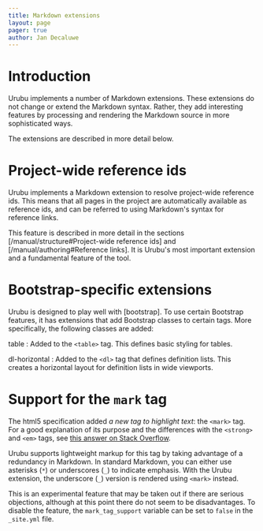 ```yaml
---
title: Markdown extensions
layout: page 
pager: true
author: Jan Decaluwe
---
```


Introduction
============

Urubu implements a number of Markdown extensions. These extensions do not
change or extend the Markdown syntax. Rather, they add interesting features by
processing and rendering the Markdown source in more sophisticated ways. 

The extensions are described in more detail below.

Project-wide reference ids
==========================

Urubu implements a Markdown extension to resolve project-wide reference ids.
This means that all pages in the project are automatically available as
reference ids, and can be referred to using Markdown's syntax for reference
links.

This feature is described in more detail in the sections
[/manual/structure#Project-wide reference ids] and [/manual/authoring#Reference
links]. It is Urubu's most important extension and a fundamental feature of the
tool.

Bootstrap-specific extensions
=============================

Urubu is designed to play well with [bootstrap].  To use certain Bootstrap
features, it has extensions that add Bootstrap classes to certain tags.
More specifically, the following classes are added:

table
:   Added to the `<table>` tag. This defines basic styling for tables.

dl-horizontal
:   Added to the `<dl>` tag that defines definition lists. This creates 
a horizontal layout for definition lists in wide viewports.

Support for the `mark` tag
==========================

The html5 specification added _a new tag to highlight text_: the `<mark>`
tag. For a good explanation of its purpose and the differences with the
`<strong>` and `<em>` tags, see [this answer on Stack Overflow][mark]. 

[mark]: http://stackoverflow.com/a/14741437

Urubu supports lightweight markup for this tag by taking advantage of a
redundancy in Markdown. In standard Markdown, you can either use asterisks
(`*`) or underscores (`_`) to indicate emphasis. With the Urubu extension, the
underscore (`_`) version is rendered using `<mark>` instead.

This is an experimental feature that may be taken out if there are
serious objections, although at this point there do not seem to be
disadvantages. To disable the feature, the `mark_tag_support` variable
can be set to `false` in the `_site.yml` file. 

